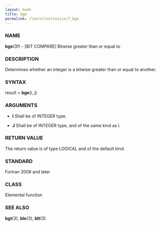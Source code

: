 ```yaml
---
layout: book
title: bge
permalink: /learn/intrinsics/f_bge
---
```

### NAME

**bge**(3f) - \[BIT COMPARE\] Bitwise greater than or
equal to

### DESCRIPTION

Determines whether an integer is a bitwise greater than or equal to
another.

### SYNTAX

result = **bge**(i, j)

### ARGUMENTS

  - **I**
    Shall be of INTEGER type.

  - **J**
    Shall be of INTEGER type, and of the same kind as I.

### RETURN VALUE

The return value is of type LOGICAL and of the default kind.

### STANDARD

Fortran 2008 and later

### CLASS

Elemental function

### SEE ALSO

**bgt**(3), **ble**(3), **blt**(3)
